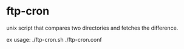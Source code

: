 # ftp-cron
unix script that compares two directories and fetches the difference.

ex usage: ./ftp-cron.sh ./ftp-cron.conf
